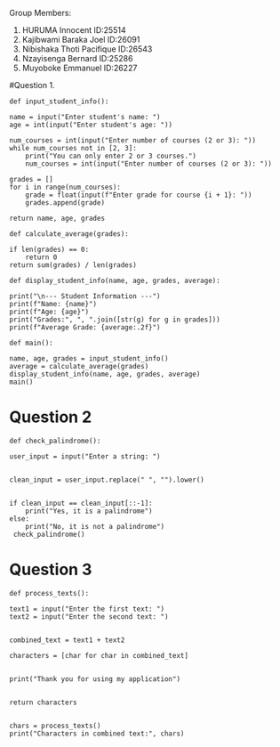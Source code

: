 Group Members:
1. HURUMA Innocent           ID:25514
2. Kajibwami Baraka Joel     ID:26091
3. Nibishaka Thoti Pacifique ID:26543
4. Nzayisenga Bernard        ID:25286
5. Muyoboke Emmanuel         ID:26227




#Question 1. 

    def input_student_info():

    name = input("Enter student's name: ")
    age = int(input("Enter student's age: "))
    
    num_courses = int(input("Enter number of courses (2 or 3): "))
    while num_courses not in [2, 3]:
        print("You can only enter 2 or 3 courses.")
        num_courses = int(input("Enter number of courses (2 or 3): "))
    
    grades = []
    for i in range(num_courses):
        grade = float(input(f"Enter grade for course {i + 1}: "))
        grades.append(grade)

    return name, age, grades

    def calculate_average(grades):
    
    if len(grades) == 0:
        return 0
    return sum(grades) / len(grades)

    def display_student_info(name, age, grades, average):
   
    print("\n--- Student Information ---")
    print(f"Name: {name}")
    print(f"Age: {age}")
    print("Grades:", ", ".join([str(g) for g in grades]))
    print(f"Average Grade: {average:.2f}")

    def main():
   
    name, age, grades = input_student_info()
    average = calculate_average(grades)
    display_student_info(name, age, grades, average)
    main()


# Question 2
    def check_palindrome():
   
    user_input = input("Enter a string: ")

   
    clean_input = user_input.replace(" ", "").lower()

    
    if clean_input == clean_input[::-1]:
        print("Yes, it is a palindrome")
    else:
        print("No, it is not a palindrome")
     check_palindrome()

# Question 3
    def process_texts():
    
    text1 = input("Enter the first text: ")
    text2 = input("Enter the second text: ")

 
    combined_text = text1 + text2

    characters = [char for char in combined_text]


    print("Thank you for using my application")

 
    return characters


    chars = process_texts()
    print("Characters in combined text:", chars)
